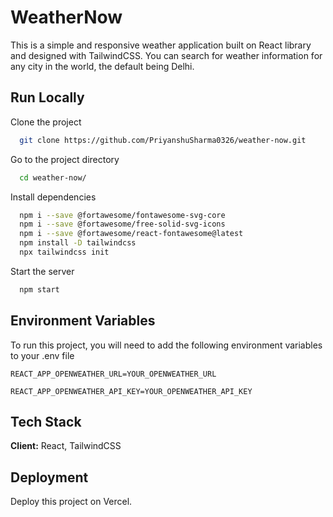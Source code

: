 
# WeatherNow

This is a simple and responsive weather application built on React library and designed with TailwindCSS. You can search for weather information for any city in the world, the default being Delhi.


## Run Locally

Clone the project

```bash
  git clone https://github.com/PriyanshuSharma0326/weather-now.git
```

Go to the project directory

```bash
  cd weather-now/
```

Install dependencies

```bash
  npm i --save @fortawesome/fontawesome-svg-core
  npm i --save @fortawesome/free-solid-svg-icons
  npm i --save @fortawesome/react-fontawesome@latest
  npm install -D tailwindcss
  npx tailwindcss init
```

Start the server

```bash
  npm start
```
## Environment Variables

To run this project, you will need to add the following environment variables to your .env file

`REACT_APP_OPENWEATHER_URL=YOUR_OPENWEATHER_URL`

`REACT_APP_OPENWEATHER_API_KEY=YOUR_OPENWEATHER_API_KEY`


## Tech Stack

**Client:** React, TailwindCSS


## Deployment

Deploy this project on Vercel.

